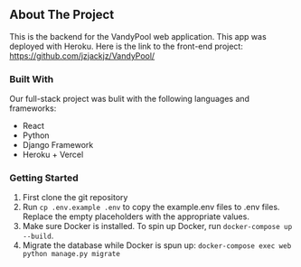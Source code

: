 <!-- ABOUT THE PROJECT -->
## About The Project

This is the backend for the VandyPool web application. This app was deployed with Heroku. Here is the link to the front-end project: https://github.com/jzjackjz/VandyPool/


### Built With

Our full-stack project was bulit with the following languages and frameworks:

* React
* Python
* Django Framework
* Heroku + Vercel

### Getting Started

1. First clone the git repository
2. Run ```cp .env.example .env``` to copy the example.env files to .env files. Replace the empty placeholders with the appropriate values.
3. Make sure Docker is installed. To spin up Docker, run ```docker-compose up --build```.
4. Migrate the database while Docker is spun up: ```docker-compose exec web python manage.py migrate```
